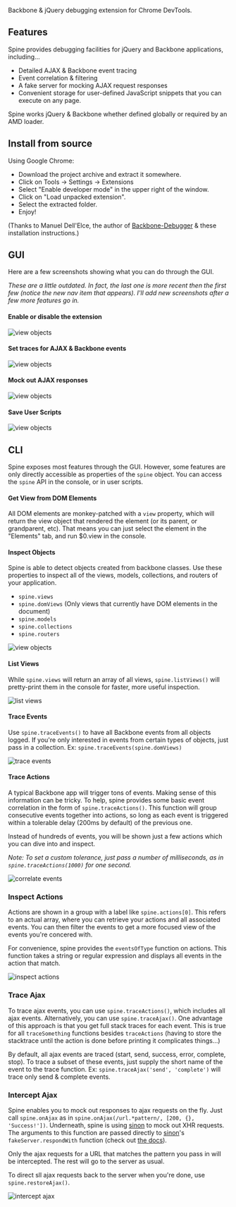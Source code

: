 Backbone &amp; jQuery debugging extension for Chrome DevTools.

## Features

Spine provides debugging facilities for jQuery and Backbone applications, including...

- Detailed AJAX & Backbone event tracing
- Event correlation & filtering
- A fake server for mocking AJAX request responses
- Convenient storage for user-defined JavaScript snippets that you can execute on any page.

Spine works jQuery & Backbone whether defined globally or required by an AMD loader.

## Install from source

Using Google Chrome:

- Download the project archive and extract it somewhere.
- Click on Tools -> Settings -> Extensions
- Select "Enable developer mode" in the upper right of the window.
- Click on "Load unpacked extension".
- Select the extracted folder.
- Enjoy!

(Thanks to Manuel Dell'Elce, the author of [Backbone-Debugger](https://github.com/Maluen/Backbone-Debugger) & these installation instructions.)

## GUI

Here are a few screenshots showing what you can do through the GUI.

_These are a little outdated. In fact, the last one is more recent then the first few (notice the new nav item that appears). I'll add new screenshots after a few more features go in._

#### Enable or disable the extension

![view objects](https://raw.github.com/jbreeden/spine/master/screenshots/gui_main_settings.png)

#### Set traces for AJAX & Backbone events

![view objects](https://raw.github.com/jbreeden/spine/master/screenshots/gui_event_tracing.png)

#### Mock out AJAX responses

![view objects](https://raw.github.com/jbreeden/spine/master/screenshots/gui_fake_server.png)

#### Save User Scripts

![view objects](https://raw.github.com/jbreeden/spine/master/screenshots/gui_user_scripts.png)

## CLI

Spine exposes most features through the GUI. However, some features are only directly accessible as properties 
of the `spine` object. You can access the `spine` API in the console, or in user scripts.

#### Get View from DOM Elements

All DOM elements are monkey-patched with a `view` property, which will return the view object that rendered
the element (or its parent, or grandparent, etc). That means you can just select the element in the "Elements" tab,
and run $0.view in the console.

#### Inspect Objects

Spine is able to detect objects created from backbone classes. Use these properties to inspect all of the views, models, collections, and routers of your application.

- `spine.views`
- `spine.domViews` (Only views that currently have DOM elements in the document)
- `spine.models`
- `spine.collections`
- `spine.routers`

![view objects](https://raw.github.com/jbreeden/spine/master/screenshots/view_objects.png)

#### List Views

While `spine.views` will return an array of all views, `spine.listViews()` will pretty-print them in the console for faster, more useful inspection.

![list views](https://raw.github.com/jbreeden/spine/master/screenshots/list_views.png)

#### Trace Events

Use `spine.traceEvents()` to have all Backbone events from all objects logged. If you're only interested in events
from certain types of objects, just pass in a collection. Ex: `spine.traceEvents(spine.domViews)`

![trace events](https://raw.github.com/jbreeden/spine/master/screenshots/trace_events.png)

#### Trace Actions

A typical Backbone app will trigger tons of events. Making sense of this information can be tricky. To help, spine
provides some basic event correlation in the form of `spine.traceActions()`. This function will group consecutive
events together into actions, so long as each event is triggered within a tolerable delay (200ms by default) of the 
previous one.

Instead of hundreds of events, you will be shown just a few actions which you can dive into and inspect.

_Note: To set a custom tolerance, just pass a number of milliseconds, as in `spine.traceActions(1000)` for one second._

![correlate events](https://raw.github.com/jbreeden/spine/master/screenshots/correlate_events.png)

### Inspect Actions

Actions are shown in a group with a label like `spine.actions[0]`. This refers to an actual array, where you can
retrieve your actions and all associated events. You can then filter the events to get a more focused view of the events
you're concered with.

For convenience, spine provides the `eventsOfType` function on actions. This function takes a string or regular expression
and displays all events in the action that match.

![inspect actions](https://raw.github.com/jbreeden/spine/master/screenshots/inspect_actions.png)

### Trace Ajax

To trace ajax events, you can use `spine.traceActions()`, which includes all ajax events.
Alternatively, you can use `spine.traceAjax()`. One advantage of this approach is that you get full
stack traces for each event. This is true for all `traceSomething` functions besides `traceActions` (having to store
the stacktrace until the action is done before printing it complicates things...)

By default, all ajax events are traced (start, send, success, error, complete, stop). To trace a subset of these
events, just supply the short name of the event to the trace function. Ex: `spine.traceAjax('send', 'complete')` will trace only send & complete events.

### Intercept Ajax

Spine enables you to mock out responses to ajax requests on the fly. Just call `spine.onAjax` as in `spine.onAjax(/url.*pattern/, [200, {}, 'Success!'])`. Underneath, spine is using [sinon](http://sinonjs.org) to
mock out XHR requests. The arguments to this function are passed directly to [sinon](http://sinonjs.org)'s `fakeServer.respondWith` function (check out [the docs](http://sinonjs.org/docs/#server)).

Only the ajax requests for a URL that matches the pattern you pass in will be intercepted. The rest will go
to the server as usual.

To direct sll ajax requests back to the server when you're done, use `spine.restoreAjax()`.

![intercept ajax](https://raw.github.com/jbreeden/spine/master/screenshots/intercept_ajax.png)
